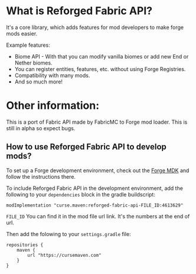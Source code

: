 # What is Reforged Fabric API?
It's a core library, which adds features for mod developers to make forge mods easier.

Example features:
- Biome API - With that you can modify vanilla biomes or add new End or Nether biomes.
- You can register entities, features, etc. without using Forge Registries.
- Compatibility with many mods.
- And so much more!
 
# Other information:
This is a port of Fabric API made by FabricMC to Forge mod loader.
This is still in alpha so expect bugs.

## How to use Reforged Fabric API to develop mods?

To set up a Forge development environment, check out the [Forge MDK](https://files.minecraftforge.net/net/minecraftforge/forge/index_1.20.1.html) and follow the instructions there.

To include Reforged Fabric API in the development environment, add the following to your `dependencies` block in the gradle buildscript:

```
modImplementation "curse.maven:reforged-fabric-api-FILE_ID:4613629"
```
`FILE_ID` You can find it in the mod file url link. It's the numbers at the end of url.

Then add the folowing to your `settings.gradle` file:

```
repositories {
    maven {
        url "https://cursemaven.com"
    }
}
```
